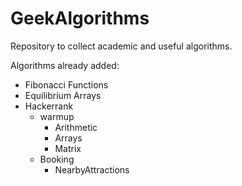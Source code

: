 # GeekAlgorithms
Repository to collect academic and useful algorithms.

Algorithms already added:
-  Fibonacci Functions
-  Equilibrium Arrays
-  Hackerrank
    - warmup
        - Arithmetic
        - Arrays
        - Matrix
    - Booking
        - NearbyAttractions